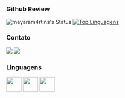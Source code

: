 ### Github Review

![mayaram4rtins's Status](https://github-readme-stats.vercel.app/api?username=mayaram4rtins&show_icons=true&theme=gruvbox)
[![Top Linguagens](https://github-readme-stats.vercel.app/api/top-langs/?username=mayaram4rtins&layout=compact&theme=gruvbox)](https://github.com/anuraghazra/github-readme-stats)

### Contato
<div>
<a href = "mailto:mmayara.nmartins@gmail.com"><img loading="lazy" src="https://img.shields.io/badge/Gmail-D14836?style=for-the-badge&logo=gmail&logoColor=white" target="_blank"></a>
<a href="https://www.linkedin.com/in/mayara-martins-844299123/" target="_blank"><img loading="lazy" src="https://img.shields.io/badge/-LinkedIn-%230077B5?style=for-the-badge&logo=linkedin&logoColor=white" target="_blank"></a>   
</div>

### Linguagens
<img loading="lazy" src="https://cdn.jsdelivr.net/gh/devicons/devicon@latest/icons/java/java-original.svg" width="40" height="40"/> <img loading="lazy" src="https://cdn.jsdelivr.net/gh/devicons/devicon@latest/icons/python/python-original.svg" width="40" height="40"/> <img loading="lazy" src="https://cdn.jsdelivr.net/gh/devicons/devicon@latest/icons/mysql/mysql-original.svg" width="40" height="40"/>
